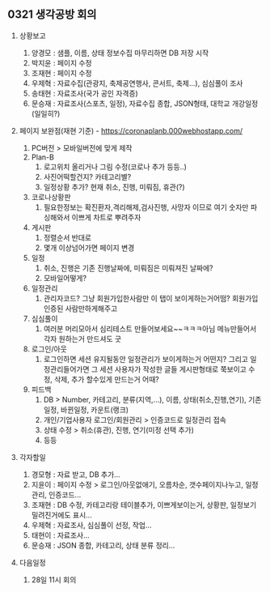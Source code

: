 ## 0321 생각공방 회의

1. 상황보고
   1. 양경모 : 샘플, 이름, 상태 정보수집 마무리하면 DB 저장 시작
   2. 박지윤 : 페이지 수정
   3. 조재현 : 페이지 수정
   4. 우제혁 : 자료수집(관광지, 축제공연행사, 콘서트, 축제...),  심심풀이 조사 
   5. 송태현 : 자료조사(국가 공인 자격증)
   6. 문승재 : 자료조사(스포츠, 일정), 자료수집 종합, JSON형태, 대학교 개강일정(일일히?)

1. 페이지 보완점(재현 기준) - https://coronaplanb.000webhostapp.com/
   1. PC버전 > 모바일버전에 맞게 제작
   2. Plan-B
      1. 로고위치 올리거나 그림 수정(코로나 추가 등등..)
      2. 사진어떡할건지? 카테고리별?
      3. 일정상황 추가? 현재 취소, 진행, 미뤄짐, 휴관(?)
   3. 코로나상황판
      1. 필요한정보는 확진환자,격리해제,검사진행, 사망자 이므로 여기 숫자만 파싱해와서 이쁘게 차트로 뿌려주자
   4. 게시판
      1. 정렬순서 반대로
      2. 몇개 이상넘어가면 페이지 변경
   5. 일정
      1. 취소, 진행은 기존 진행날짜에, 미뤄짐은 미뤄져진 날짜에?
      2. 모바일어떻게?
   6. 일정관리
      1. 관리자코드? 그냥 회원가입한사람만 이 탭이 보이게하는거어떰? 회원가입 인증된 사람만하게해주고
   7. 심심풀이
      1. 여러분 머리모아서 심리테스트 만들어보세요~~ㅋㅋㅋ아님 메뉴만들어서 각자 원하는거 만드셔도 굿
   8. 로그인/아웃
      1. 로그인하면 세션 유지될동안 일정관리가 보이게하는거 어떤지? 그리고 일정관리들어가면 그 세션 사용자가 작성한 글들 게시판형태로 쭉보이고 수정, 삭제, 추가 할수있게 만드는거 어때?
   9. 피드백
      1. DB > Number, 카테고리, 분류(지역,...), 이름, 상태(취소,진행,연기), 기존일정, 바뀐일정, 카운트(랭크)
      2. 개인/기업사용자 로그인/회원관리 > 인증코드로 일정관리 접속
      3. 상태 수정 > 취소(휴관), 진행, 연기(미정 선택 추가)
      4. 등등
2. 각자할일
   1. 경모형 : 자료 받고, DB 추가...
   2. 지윤이 : 페이지 수정 > 로그인/아웃없애기, 오름차순, 갯수페이지나누고, 일정관리, 인증코드...
   3. 조재현 : DB 수정, 카테고리랑 테이블추가, 이쁘게보이는거, 상황판, 일정보기 밀려진거에도 표시...
   4. 우제혁 : 자료조사, 심심풀이 선정, 작업...
   5. 태현이 : 자료조사...
   6. 문승재 : JSON 종합, 카테고리, 상태 분류 정리...
3. 다음일정
   1. 28일 11시 회의

